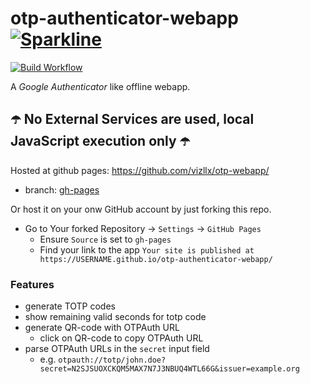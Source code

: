 # otp-authenticator-webapp [![Sparkline](https://stars.medv.io/qoomon/otp-authenticator-webapp.svg)](https://stars.medv.io/qoomon/otp-authenticator-webapp)

[![Build Workflow](https://github.com/qoomon/otp-authenticator-webapp/workflows/Build%20&%20Deploy/badge.svg)](https://github.com/qoomon/otp-authenticator-webapp/actions)

A *Google Authenticator* like offline webapp.

## ☂️ No External Services are used, local JavaScript execution only ☂️


Hosted at github pages: https://github.com/vizllx/otp-webapp/
* branch: [gh-pages](https://github.com/vizllx/otp-webapp/tree/gh-pages)

Or host it on your onw GitHub account by just forking this repo.
* Go to Your forked Repository -> `Settings` -> `GitHub Pages`
  * Ensure `Source` is set to `gh-pages`
  * Find your link to the app `Your site is published at https://USERNAME.github.io/otp-authenticator-webapp/`

### Features
* generate TOTP codes
* show remaining valid seconds for totp code
* generate QR-code with OTPAuth URL
  * click on QR-code to copy OTPAuth URL
* parse OTPAuth URLs in the `secret` input field
  * e.g. `otpauth://totp/john.doe?secret=N2SJSUOXCKQM5MAX7N7J3NBUQ4WTL66G&issuer=example.org`
  
